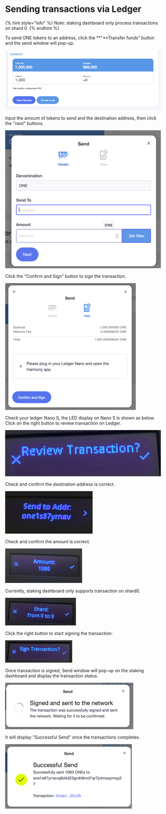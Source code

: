 # Sending transactions via Ledger

{% hint style="info" %}
Note: staking dashboard only process transactions on shard 0.
{% endhint %}

To send ONE tokens to an address, click the **"**Transfer funds" button and the send window will pop-up.

![](../../../../../.gitbook/assets/image%20%28142%29.png)

Input the amount of tokens to send and the destination address, then click the "next" buttons.

![](../../../../../.gitbook/assets/image%20%28157%29.png)

Click the "Confirm and Sign" button to sign the transaction.

![](../../../../../.gitbook/assets/image%20%2838%29.png)

Check your ledger Nano S, the LED display on Nano S is shown as below.  Click on the right button to review transaction on Ledger.

![](../../../../../.gitbook/assets/image%20%2828%29.png)

Check and confirm the destination address is correct.

![](../../../../../.gitbook/assets/image%20%28135%29.png)

Check and confirm the amount is correct.

![](../../../../../.gitbook/assets/image%20%28147%29.png)

Currently, staking dashboard only supports transaction on shard0.

![](../../../../../.gitbook/assets/image%20%2841%29.png)

Click the right button to start signing the transaction:

![](../../../../../.gitbook/assets/image%20%2886%29.png)

Once transaction is signed, Send window will pop-up on the staking dashboard and display the transaction status.

![](../../../../../.gitbook/assets/image%20%2897%29.png)

 It will display "Successful Send" once the transactions completes.

![](../../../../../.gitbook/assets/image%20%28164%29.png)

